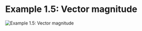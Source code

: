 # Example 1.5: Vector magnitude

![Example 1.5: Vector magnitude](https://raw.githubusercontent.com/mark-gerarts/nature-of-code/master/screenshots/Example%201.5%3A%20Vector%20magnitude.gif)
